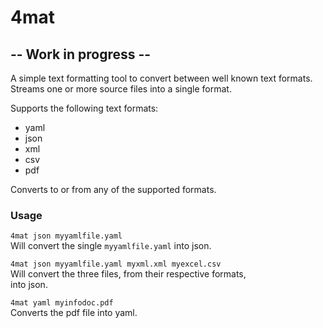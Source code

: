 # 4mat

## -- Work in progress --
A simple text formatting tool to convert between well known text formats.  
Streams one or more source files into a single format.

Supports the following text formats:

- yaml
- json
- xml
- csv
- pdf

Converts to or from any of the supported formats.

### Usage

`4mat json myyamlfile.yaml`  
Will convert the single `myyamlfile.yaml` into json.

`4mat json myyamlfile.yaml myxml.xml myexcel.csv`  
Will convert the three files, from their respective formats,  
into json.

`4mat yaml myinfodoc.pdf`  
Converts the pdf file into yaml.


  
